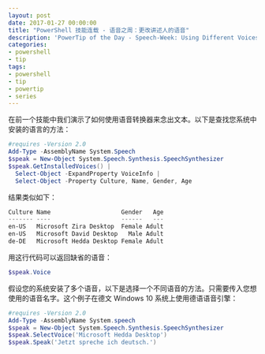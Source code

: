 ```yaml
---
layout: post
date: 2017-01-27 00:00:00
title: "PowerShell 技能连载 - 语音之周：更改讲述人的语音"
description: 'PowerTip of the Day - Speech-Week: Using Different Voices with Speech Synthesizer'
categories:
- powershell
- tip
tags:
- powershell
- tip
- powertip
- series
---
```

在前一个技能中我们演示了如何使用语音转换器来念出文本。以下是查找您系统中安装的语言的方法：

```powershell
#requires -Version 2.0
Add-Type -AssemblyName System.Speech
$speak = New-Object System.Speech.Synthesis.SpeechSynthesizer
$speak.GetInstalledVoices() | 
  Select-Object -ExpandProperty VoiceInfo | 
  Select-Object -Property Culture, Name, Gender, Age
```

结果类似如下：


```powershell
Culture Name                    Gender   Age
------- ----                    ------   ---
en-US   Microsoft Zira Desktop  Female Adult
en-US   Microsoft David Desktop   Male Adult
de-DE   Microsoft Hedda Desktop Female Adult
```

用这行代码可以返回缺省的语音：

```powershell
$speak.Voice
```
假设您的系统安装了多个语音，以下是选择一个不同语音的方法。只需要传入您想使用的语音名字。这个例子在德文 Windows 10 系统上使用德语语音引擎：

```powershell
#requires -Version 2.0
Add-Type -AssemblyName System.speech
$speak = New-Object System.Speech.Synthesis.SpeechSynthesizer
$speak.SelectVoice('Microsoft Hedda Desktop')
$speak.Speak('Jetzt spreche ich deutsch.')
```

<!--本文国际来源：[Speech-Week: Using Different Voices with Speech Synthesizer](http://community.idera.com/powershell/powertips/b/tips/posts/speech-week-using-different-voices-with-speech-synthesizer)-->
